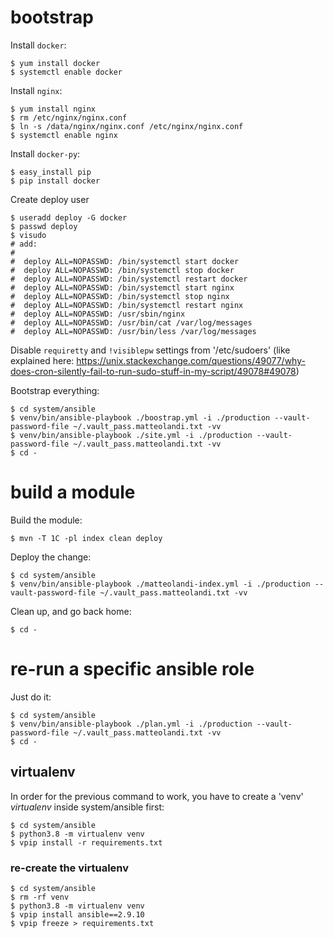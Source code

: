 # bootstrap

Install `docker`:

    $ yum install docker
    $ systemctl enable docker

Install `nginx`:

    $ yum install nginx
    $ rm /etc/nginx/nginx.conf
    $ ln -s /data/nginx/nginx.conf /etc/nginx/nginx.conf
    $ systemctl enable nginx

Install `docker-py`:

    $ easy_install pip
    $ pip install docker

Create deploy user

    $ useradd deploy -G docker
    $ passwd deploy
    $ visudo
    # add:
    #
    #  deploy ALL=NOPASSWD: /bin/systemctl start docker
    #  deploy ALL=NOPASSWD: /bin/systemctl stop docker
    #  deploy ALL=NOPASSWD: /bin/systemctl restart docker
    #  deploy ALL=NOPASSWD: /bin/systemctl start nginx
    #  deploy ALL=NOPASSWD: /bin/systemctl stop nginx
    #  deploy ALL=NOPASSWD: /bin/systemctl restart nginx
    #  deploy ALL=NOPASSWD: /usr/sbin/nginx
    #  deploy ALL=NOPASSWD: /usr/bin/cat /var/log/messages
    #  deploy ALL=NOPASSWD: /usr/bin/less /var/log/messages

Disable `requiretty` and `!visiblepw` settings from '/etc/sudoers' (like
explained here:
<https://unix.stackexchange.com/questions/49077/why-does-cron-silently-fail-to-run-sudo-stuff-in-my-script/49078#49078>)

Bootstrap everything:

    $ cd system/ansible
    $ venv/bin/ansible-playbook ./boostrap.yml -i ./production --vault-password-file ~/.vault_pass.matteolandi.txt -vv
    $ venv/bin/ansible-playbook ./site.yml -i ./production --vault-password-file ~/.vault_pass.matteolandi.txt -vv
    $ cd -

# build a module

Build the module:

    $ mvn -T 1C -pl index clean deploy

Deploy the change:

    $ cd system/ansible
    $ venv/bin/ansible-playbook ./matteolandi-index.yml -i ./production --vault-password-file ~/.vault_pass.matteolandi.txt -vv

Clean up, and go back home:

    $ cd -

# re-run a specific ansible role

Just do it:

    $ cd system/ansible
    $ venv/bin/ansible-playbook ./plan.yml -i ./production --vault-password-file ~/.vault_pass.matteolandi.txt -vv
    $ cd -

## virtualenv

In order for the previous command to work, you have to create a 'venv'
_virtualenv_ inside system/ansible first:

    $ cd system/ansible
    $ python3.8 -m virtualenv venv
    $ vpip install -r requirements.txt

### re-create the virtualenv

    $ cd system/ansible
    $ rm -rf venv
    $ python3.8 -m virtualenv venv
    $ vpip install ansible==2.9.10
    $ vpip freeze > requirements.txt
